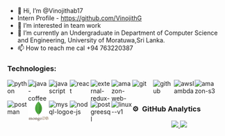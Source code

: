 - 👋 Hi, I’m @Vinojithab17
- Intern Profile - https://github.com/VinojithG
- 👀 I’m interested in team work
- 🌱 I’m currently an Undergraduate in Department of Computer Science and Engineering, University of Moratuwa,Sri Lanka.
- 📫 How to reach me cal  +94 763220387


<!---
Vinojithab17/Vinojithab17 is a ✨ special ✨ repository because its `README.md` (this file) appears on your GitHub profile.
You can click the Preview link to take a look at your changes.
--->

### Technologies:

<img align="left" width="48" height="48" src="https://img.icons8.com/fluency/48/python.png" alt="python"/>
<img  align="left" width="48" height="48" src="https://img.icons8.com/color/48/java-coffee-cup-logo--v1.png" alt="java-coffee-cup-logo--v1"/>

<img  align="left" width="48" height="48" src="https://img.icons8.com/fluency/48/javascript.png" alt="javascript"/>
<img  align="left" width="48" height="48" src="https://img.icons8.com/officel/48/react.png" alt="react"/>
<img  align="left" width="48" height="48" src="https://img.icons8.com/external-tal-revivo-color-tal-revivo/48/external-redux-an-open-source-javascript-library-for-managing-application-state-logo-color-tal-revivo.png" alt="external-redux-an-open-source-javascript-library-for-managing-application-state-logo-color-tal-revivo"/>
<img  align="left" width="48" height="48" src="https://img.icons8.com/color/48/amazon-web-services.png" alt="amazon-web-services"/>
<img align="left" width="48" height="48" src="https://img.icons8.com/color/48/git.png" alt="git"/>
<img  align="left" width="48" height="48" src="https://img.icons8.com/ios-glyphs/48/000000/github.png" alt="github"/>

<img  align="left" width="48" height="48" src="https://img.icons8.com/color/48/awslambda.png" alt="awslambda"/>
<img align="left"  width="48" height="48" src="https://img.icons8.com/color/48/amazon-s3.png" alt="amazon-s3"/>
<img  align="left"  src="https://www.vectorlogo.zone/logos/getpostman/getpostman-icon.svg" alt="postman" width="48" height="48"/>
<img  align="left" src="https://raw.githubusercontent.com/devicons/devicon/master/icons/mongodb/mongodb-original-wordmark.svg" alt="mongodb" width="48" height="48"/>

<img align="left" width="48" height="48" src="https://img.icons8.com/fluency/48/mysql-logo.png" alt="mysql-logo"/>

<img  align="left" width="48" height="48" src="https://img.icons8.com/fluency/48/node-js.png" alt="node-js"/>
<img  align="left"  width="48" height="48" src="https://img.icons8.com/color/48/postgreesql.png" alt="postgreesql"/>
<img align="left"  width="48" height="48" src="https://img.icons8.com/color/48/linux--v1.png" alt="linux--v1"/>


<br/>
<br/>


### ⚙️ &nbsp;GitHub Analytics

<p align="center">
<a href="https://github.com/Vinojithab17">
  <img height="180em" src="https://github-readme-stats-eight-theta.vercel.app/api?username=Vinojithab17&show_icons=true&theme=algolia&include_all_commits=true&count_private=true"/>
  <img height="180em" src="https://github-readme-stats-eight-theta.vercel.app/api/top-langs/?username=Vinojithab17&layout=compact&langs_count=8&theme=algoliae"/>
</a>
</p>

	
